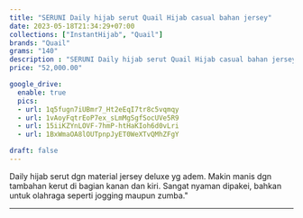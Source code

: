 ```yaml
---
title: "SERUNI Daily hijab serut Quail Hijab casual bahan jersey"
date: 2023-05-18T21:34:29+07:00
collections: ["InstantHijab", "Quail"]
brands: "Quail"
grams: "140"
description : "SERUNI Daily hijab serut Quail Hijab casual bahan jersey"
price: "52,000.00"

google_drive:
  enable: true
  pics:
  - url: 1q5fugn7iUBmr7_Ht2eEqI7tr8c5vqmqy
  - url: 1vAoyFqtrEoP7ex_sLmMgSgfSocUVe5R9
  - url: 15iiKZYnLOVF-7hmP-htHaKIoh6d0vLri
  - url: 1BxWmaOA8lOUTpnpJyET0WeXTvQMhZFgY

draft: false
---
```


Daily hijab serut dgn material jersey deluxe yg adem. Makin manis dgn tambahan kerut di bagian kanan dan kiri. Sangat nyaman dipakei, bahkan untuk olahraga seperti jogging maupun zumba."

-----------    
 
